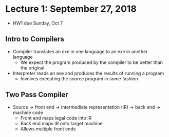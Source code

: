 # Lecture 1: September 27, 2018
* HW1 due Sunday, Oct 7
## Intro to Compilers
* Compiler translates an exe in one language to an exe in another language
  * We expect the program produced by the compiler to be better than the original
* Interpreter reads an exe and produces the results of running a program
  * Involves executing the source program in some fashion
## Two Pass Compiler
* Source -> front end -> intermediate representation (IR) -> back end -> machine code
  * Front end maps legal code into IR
  * Back end maps IR onto target machine
  * Allows multiple front ends

